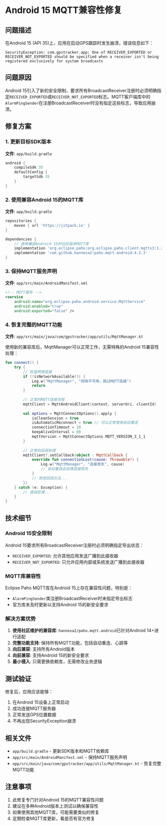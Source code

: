# Android 15 MQTT兼容性修复

## 问题描述

在Android 15 (API 35)上，应用在启动GPS跟踪时发生崩溃，错误信息如下：

```
SecurityException: com.gpstracker.app: One of RECEIVER_EXPORTED or RECEIVER_NOT_EXPORTED should be specified when a receiver isn't being registered exclusively for system broadcasts
```

## 问题原因

Android 15引入了新的安全限制，要求所有BroadcastReceiver注册时必须明确指定`RECEIVER_EXPORTED`或`RECEIVER_NOT_EXPORTED`标志。MQTT客户端库中的`AlarmPingSender`在注册BroadcastReceiver时没有指定这些标志，导致应用崩溃。

## 修复方案

### 1. 更新目标SDK版本

**文件**: `app/build.gradle`
```gradle
android {
    compileSdk 35
    defaultConfig {
        targetSdk 35
    }
}
```

### 2. 使用兼容Android 15的MQTT库

**文件**: `app/build.gradle`
```gradle
repositories {
    maven { url 'https://jitpack.io' }
}

dependencies {
    // 使用兼容Android 15的社区版本MQTT库
    implementation 'org.eclipse.paho:org.eclipse.paho.client.mqttv3:1.2.5'
    implementation 'com.github.hannesa2:paho.mqtt.android:4.2.3'
}
```

### 3. 保持MQTT服务声明

**文件**: `app/src/main/AndroidManifest.xml`
```xml
<!-- MQTT服务 -->
<service
    android:name="org.eclipse.paho.android.service.MqttService"
    android:enabled="true"
    android:exported="false" />
```

### 4. 恢复完整的MQTT功能

**文件**: `app/src/main/java/com/gpstracker/app/utils/MqttManager.kt`

使用新的兼容库后，MqttManager可以正常工作，无需特殊的Android 15兼容性处理：

```kotlin
fun connect() {
    try {
        // 检查网络连接
        if (!isNetworkAvailable()) {
            Log.w("MqttManager", "网络不可用，跳过MQTT连接")
            return
        }
        
        // 正常的MQTT连接流程
        mqttClient = MqttAndroidClient(context, serverUri, clientId)
        
        val options = MqttConnectOptions().apply {
            isCleanSession = true
            isAutomaticReconnect = true // 可以正常使用自动重连
            connectionTimeout = 10
            keepAliveInterval = 60
            mqttVersion = MqttConnectOptions.MQTT_VERSION_3_1_1
        }
        
        // 正常的回调处理
        mqttClient?.setCallback(object : MqttCallback {
            override fun connectionLost(cause: Throwable?) {
                Log.w("MqttManager", "连接丢失", cause)
                // 自动重连会处理连接丢失
            }
            // 其他回调方法...
        })
    } catch (e: Exception) {
        // 错误处理...
    }
}
```

## 技术细节

### Android 15安全限制

Android 15要求所有BroadcastReceiver注册时必须明确指定导出状态：

- `RECEIVER_EXPORTED`: 允许其他应用发送广播到此接收器
- `RECEIVER_NOT_EXPORTED`: 只允许应用内部或系统发送广播到此接收器

### MQTT库兼容性

Eclipse Paho MQTT库在Android 15上存在兼容性问题，特别是：
- `AlarmPingSender`类注册BroadcastReceiver时未指定导出标志
- 官方库未及时更新以支持Android 15的新安全要求

### 解决方案优势

1. **使用社区维护的兼容库**: `hannesa2/paho.mqtt.android`已针对Android 14+进行适配
2. **完整功能支持**: 保持所有MQTT功能，包括自动重连、心跳等
3. **向后兼容**: 支持所有Android版本
4. **向前兼容**: 支持Android 15的新安全要求
5. **最小侵入**: 只需更换依赖库，无需修改业务逻辑

## 测试验证

修复后，应用应该能够：
1. 在Android 15设备上正常启动
2. 成功连接MQTT服务器
3. 正常发送GPS位置数据
4. 不再出现SecurityException崩溃

## 相关文件

- `app/build.gradle` - 更新SDK版本和MQTT依赖库
- `app/src/main/AndroidManifest.xml` - 保持MQTT服务声明
- `app/src/main/java/com/gpstracker/app/utils/MqttManager.kt` - 恢复完整MQTT功能

## 注意事项

1. 此修复专门针对Android 15的MQTT兼容性问题
2. 建议在多种Android版本上测试以确保兼容性
3. 如果使用其他MQTT库，可能需要类似的修复
4. 定期检查MQTT库更新，看是否有官方修复
